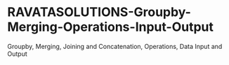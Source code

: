 # RAVATASOLUTIONS-Groupby-Merging-Operations-Input-Output
Groupby, Merging, Joining and Concatenation, Operations, Data Input and Output
